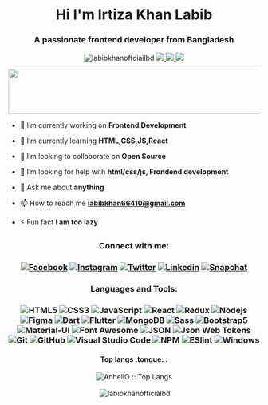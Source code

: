 <h1 align="center">Hi I'm Irtiza Khan Labib</h1>
<h3 align="center">A passionate frontend developer from Bangladesh</h3>

<p align="center"> <img src="https://komarev.com/ghpvc/?username=labibkhanofficialbd&label=Profile%20views&color=4DC71F&style=flat" alt="labibkhanoffciailbd" /> <a href="https://github.com/ryo-ma/github-profile-trophy/issues">
    <img src="https://img.shields.io/badge/Age-19-brighteen"/> 
  </a>
  <a href="https://github.com/ryo-ma/github-profile-trophy/network/members">
    <img src="https://img.shields.io/badge/Focus-Frontend-brighteen"/> 
  </a>  
  <a href="https://github.com/ryo-ma/github-profile-trophy/stargazers">
    <img src="https://img.shields.io/badge/Living-Brahmanbaria-brighteen"/> 
  </a>
     </p>

 <p align="center" >
  <img x height=90 width=800 src="https://github-profile-trophy.vercel.app/?username=labibkhanofficialbd&column=8&theme=onedark&no-frame=true"/>
</p>

- 🔭 I’m currently working on **Frontend Development**

- 🌱 I’m currently learning **HTML,CSS,JS,React**

- 👯 I’m looking to collaborate on **Open Source**

- 🤝 I’m looking for help with **html/css/js, Frondend development**

- 💬 Ask me about **anything**

- 📫 How to reach me **labibkhan66410@gmail.com**

- ⚡ Fun fact **I am too lazy**

<h3 align="center">Connect with me:</h3>

<h3 align="center">
    
[![Facebook](https://img.shields.io/badge/-Facebook-1A1B27?style=flat&logo=facebook&labelColor=252526)](https://www.facebook.com/labibofficialbd/)
[![Instagram](https://img.shields.io/badge/-Instagram-1A1B27?style=flat&logo=instagram&labelColor=252526)](https://www.instagram.com/labiib_28/)
[![Twitter](https://img.shields.io/badge/-Twitter-1A1B27?style=flat&logo=twitter&labelColor=252526)](https://www.twitter.com/labibofficialbd/)
[![Linkedin](https://img.shields.io/badge/-Linkedin-1A1B27?style=flat&logo=linkedin&labelColor=242424)](https://www.linkedin.com/in/labibofficialbd/)
[![Snapchat](https://img.shields.io/badge/-Snapchat-1A1B27?style=flat&logo=snapchat&labelColor=242424)](https://www.snapchat.com/add/labibkhan2002)

</h3>

<h3 align="center">Languages and Tools:</h3>

<h3 align="center">
    
![HTML5](https://img.shields.io/badge/-HTML5-1A1B27?style=flat&logo=html5&logoColor=ffffff&labelColor=E34F26)
![CSS3](https://img.shields.io/badge/-CSS3-1A1B27?style=flat&logo=css3&logoColor=ffffff&labelColor=1572B6)
![JavaScript](https://img.shields.io/badge/-JavaScript-1A1B27?style=flat&logo=javascript&labelColor=252526)
![React](https://img.shields.io/badge/-React-1A1B27?style=flat&logo=react&labelColor=252526)
![Redux](https://img.shields.io/badge/-Redux-1A1B27?style=flat&logo=redux&logoColor=764ABC&labelColor=252526)
![Nodejs](https://img.shields.io/badge/-Nodejs-1A1B27?style=flat&logo=Node.js&labelColor=252526)
![Figma](https://img.shields.io/badge/-Figma-1A1B27?style=flat&logo=Figma&labelColor=252526)
![Dart](https://img.shields.io/badge/-Dart-1A1B27?style=flat&logo=Dart&logoColor=00BEAD&labelColor=252526)
![Flutter](https://img.shields.io/badge/-Flutter-1A1B27?style=flat&logo=Flutter&logoColor=29B0EE&labelColor=252526)
![MongoDB](https://img.shields.io/badge/-MongoDB-1A1B27?style=flat&logo=mongodb&labelColor=252526)
![Sass](https://img.shields.io/badge/-Sass-1A1B27?style=flat&logo=sass&logoColor=ffffff&labelColor=%23CC6699)
![Bootstrap5](https://img.shields.io/badge/-Bootstrap-1A1B27?style=flat&logo=bootstrap&logoColor=ffffff&labelColor=563D7C)
![Material-UI](https://img.shields.io/badge/-Material%20UI-1A1B27?style=flat&logo=Material%20UI&logoColor=ffffff&labelColor=0081CB)
![Font Awesome](https://img.shields.io/badge/-font%20awesome-1A1B27?style=flat&logo=font-awesome&logoColor=339AF0&labelColor=252526)
![JSON](https://img.shields.io/badge/-JSON-1A1B27?style=flat&logo=JSON&logoColor=ffffff&labelColor=252526)
![Json Web Tokens](https://img.shields.io/badge/-Json%20Web%20Tokens-1A1B27?style=flat&logo=json-web-tokens&logoColor=ffffff&labelColor=252526)
![Git](https://img.shields.io/badge/-Git-1A1B27?style=flat&logo=git&logoColor=F05032&labelColor=252526)
![GitHub](https://img.shields.io/badge/-GitHub-1A1B27?style=flat&logo=github&logoColor=ffffff&labelColor=252526)
![Visual Studio Code](https://img.shields.io/badge/-VSCode-1A1B27?style=flat&logo=visual-studio-code&labelColor=007ACC)
![NPM](https://img.shields.io/badge/-npm-1A1B27?style=flat&logo=npm&labelColor=252526)
![ESlint](https://img.shields.io/badge/-ESlint-1A1B27?style=flat&logo=ESlint&labelColor=4B32C3)
![Windows](https://img.shields.io/badge/-Windows-1A1B27?style=flat&logo=windows&logoColor=ffffff&labelColor=0078D6)

</h3>


<h4 align="center">Top langs :tongue: :</h4>

<p align="center"><img src="https://github-readme-stats.vercel.app/api/top-langs/?username=labibkhanofficialbd&langs_count=10&theme=tokyonight&layout=compact" alt="AnhellO :: Top Langs" /></p>

<p align="center">&nbsp;<img align="center" src="https://github-readme-stats.vercel.app/api?username=labibkhanofficialbd&show_icons=true&hide=contribs,prs&cache_seconds=86400&theme=tokyonight" alt="labibkhanofficialbd" /></p>


